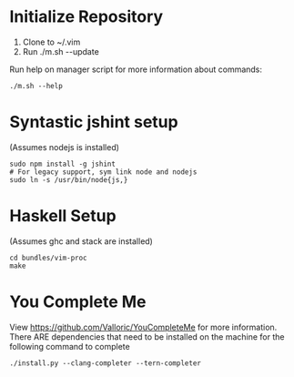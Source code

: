 # Initialize Repository #
1. Clone to ~/.vim
2. Run ./m.sh --update

Run help on manager script for more information about commands:
```
./m.sh --help
```

# Syntastic jshint setup #
(Assumes nodejs is installed)
```
sudo npm install -g jshint
# For legacy support, sym link node and nodejs
sudo ln -s /usr/bin/node{js,}
```

# Haskell Setup #
(Assumes ghc and stack are installed)
```
cd bundles/vim-proc
make
```

# You Complete Me #
View https://github.com/Valloric/YouCompleteMe for more information.
There ARE dependencies that need to be installed on the machine for the following command to complete
```
./install.py --clang-completer --tern-completer
```
